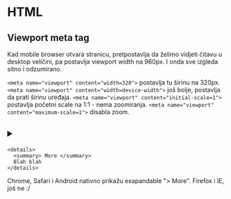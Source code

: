 # HTML

## Viewport meta tag
Kad mobile browser otvara stranicu, pretpostavlja da želimo vidjeti čitavu u desktop veličini,
pa postavlja viewport width na 960px. I onda sve izgleda sitno i odzumirano.

`<meta name="viewport" content="width=320">` postavlja tu širinu na 320px.
`<meta name="viewport" content="width=device-width">` još bolje, postavlja da prati širinu uređaja.
`<meta name="viewport" content="initial-scale=1">` postavlja početni scale na 1:1 - nema zoomiranja.
`<meta name="viewport" content="maximum-scale=1">` disabla zoom.


## <details> i <summary>
```
<details>
  <summary> More </summary>
  Blah blah
</details>
```
Chrome, Safari i Android nativno prikažu exapandable "> More". Firefox i IE, još ne :/
